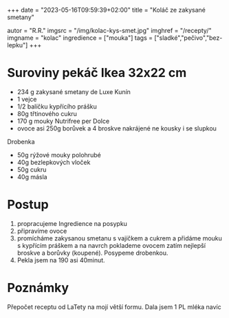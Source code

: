 +++
date = "2023-05-16T09:59:39+02:00"
title = "Koláč ze zakysané smetany"

autor = "R.R."
imgsrc = "/img/kolac-kys-smet.jpg"
imghref = "/recepty/"
imgname = "kolac"
ingredience = ["mouka"]
tags = ["sladké","pečivo","bez-lepku"]
+++

# Suroviny pekáč Ikea 32x22 cm

- 234 g zakysané smetany de Luxe Kunín
- 1 vejce
- 1/2 balíčku kypřícího prášku
- 80g třtinového cukru
- 170 g mouky Nutrifree per Dolce
- ovoce asi 250g borůvek a 4 broskve nakrájené ne kousky i se slupkou

Drobenka
- 50g rýžové mouky polohrubé
- 40g bezlepkových vloček
- 50g cukru
- 40g másla

# Postup
1. propracujeme Ingredience na posypku
2. připravíme ovoce
3. promícháme zakysanou smetanu s vajíčkem a cukrem a přidáme mouku s kypřícím práškem a na navrch poklademe ovocem zatím nejlepší broskve a borůvky (koupené).
Posypeme drobenkou. 
4. Pekla jsem na 190 asi 40minut.




# Poznámky
Přepočet receptu od LaTety na mojí větší formu. Dala jsem 1 PL mléka navíc

<!--more-->